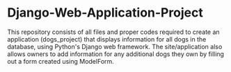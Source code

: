 # Django-Web-Application-Project
This repository consists of all files and proper codes required to create an application (dogs_project) that displays information for all dogs in the database, using Python's Django web framework. The site/application also allows owners to add information for any additional dogs they own by filling out a form created using ModelForm.


